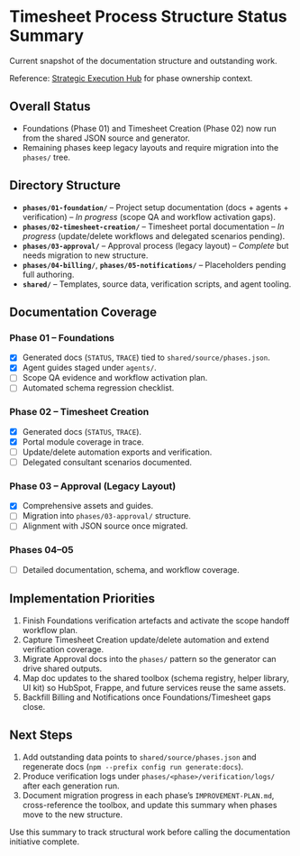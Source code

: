 # Timesheet Process Structure Status Summary

Current snapshot of the documentation structure and outstanding work.

Reference: [Strategic Execution Hub](../../docs/strategy/index.md) for phase ownership context.

## Overall Status
- Foundations (Phase 01) and Timesheet Creation (Phase 02) now run from the shared JSON source and generator.
- Remaining phases keep legacy layouts and require migration into the `phases/` tree.

## Directory Structure
- **`phases/01-foundation/`** – Project setup documentation (docs + agents + verification) – _In progress_ (scope QA and workflow activation gaps).
- **`phases/02-timesheet-creation/`** – Timesheet portal documentation – _In progress_ (update/delete workflows and delegated scenarios pending).
- **`phases/03-approval/`** – Approval process (legacy layout) – _Complete_ but needs migration to new structure.
- **`phases/04-billing/`**, **`phases/05-notifications/`** – Placeholders pending full authoring.
- **`shared/`** – Templates, source data, verification scripts, and agent tooling.

## Documentation Coverage
### Phase 01 – Foundations
- [x] Generated docs (`STATUS`, `TRACE`) tied to `shared/source/phases.json`.
- [x] Agent guides staged under `agents/`.
- [ ] Scope QA evidence and workflow activation plan.
- [ ] Automated schema regression checklist.

### Phase 02 – Timesheet Creation
- [x] Generated docs (`STATUS`, `TRACE`).
- [x] Portal module coverage in trace.
- [ ] Update/delete automation exports and verification.
- [ ] Delegated consultant scenarios documented.

### Phase 03 – Approval (Legacy Layout)
- [x] Comprehensive assets and guides.
- [ ] Migration into `phases/03-approval/` structure.
- [ ] Alignment with JSON source once migrated.

### Phases 04–05
- [ ] Detailed documentation, schema, and workflow coverage.

## Implementation Priorities
1. Finish Foundations verification artefacts and activate the scope handoff workflow plan.
2. Capture Timesheet Creation update/delete automation and extend verification coverage.
3. Migrate Approval docs into the `phases/` pattern so the generator can drive shared outputs.
4. Map doc updates to the shared toolbox (schema registry, helper library, UI kit) so HubSpot, Frappe, and future services reuse the same assets.
5. Backfill Billing and Notifications once Foundations/Timesheet gaps close.

## Next Steps
1. Add outstanding data points to `shared/source/phases.json` and regenerate docs (`npm --prefix config run generate:docs`).
2. Produce verification logs under `phases/<phase>/verification/logs/` after each generation run.
3. Document migration progress in each phase’s `IMPROVEMENT-PLAN.md`, cross-reference the toolbox, and update this summary when phases move to the new structure.

Use this summary to track structural work before calling the documentation initiative complete.
